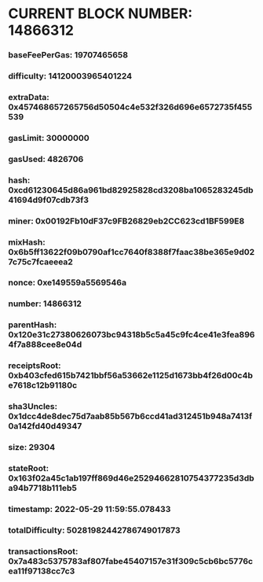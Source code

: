 # CURRENT BLOCK NUMBER: 14866312

### baseFeePerGas: 19707465658
### difficulty: 14120003965401224
### extraData: 0x457468657265756d50504c4e532f326d696e6572735f455539
### gasLimit: 30000000
### gasUsed: 4826706
### hash: 0xcd61230645d86a961bd82925828cd3208ba1065283245db41694d9f07cdb73f3
### miner: 0x00192Fb10dF37c9FB26829eb2CC623cd1BF599E8
### mixHash: 0x6b5ff13622f09b0790af1cc7640f8388f7faac38be365e9d027c75c7fcaeeea2
### nonce: 0xe149559a5569546a
### number: 14866312
### parentHash: 0x120e31c27380626073bc94318b5c5a45c9fc4ce41e3fea8964f7a888cee8e04d
### receiptsRoot: 0xb403cfed615b7421bbf56a53662e1125d1673bb4f26d00c4be7618c12b91180c
### sha3Uncles: 0x1dcc4de8dec75d7aab85b567b6ccd41ad312451b948a7413f0a142fd40d49347
### size: 29304
### stateRoot: 0x163f02a45c1ab197ff869d46e25294662810754377235d3dba94b7718b111eb5
### timestamp: 2022-05-29 11:59:55.078433
### totalDifficulty: 50281982442786749017873
### transactionsRoot: 0x7a483c5375783af807fabe45407157e31f309c5cb6bc5776cea11f97138cc7c3
